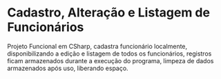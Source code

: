 # Cadastro, Alteração e Listagem de Funcionários #
Projeto Funcional em CSharp, cadastra funcionário localmente, 
disponibilizando a edição e listagem de todos os funcionários,
registros ficam armazenados durante a execução do programa,
limpeza de dados armazenados após uso, liberando espaço.
